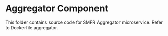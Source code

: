 # Aggregator Component

This folder contains source code for SMFR Aggregator microservice.
Refer to Dockerfile.aggregator.
